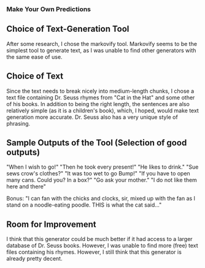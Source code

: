 ### Make Your Own Predictions

## Choice of Text-Generation Tool
After some research, I chose the markovify tool. Markovify seems to be the simplest tool to generate text, as I was unable to find other generators with the same ease of use.  

## Choice of Text
Since the text needs to break nicely into medium-length chunks, I chose a text file containing Dr. Seuss rhymes from "Cat in the Hat" and some other of his books. In addition to being the right length, the sentences are also relatively simple (as it is a children's book), which, I hoped, would make text generation more accurate. Dr. Seuss also has a very unique style of phrasing.  

## Sample Outputs of the Tool (Selection of good outputs)
"When I wish to go!"
"Then he took every present!"
"He likes to drink."
"Sue sews crow's clothes?"
"It was too wet to go Bump!"
"If you have to open many cans. Could you? In a box?"
"Go ask your mother."
"I do not like them here and there"

Bonus: "I can fan with the chicks and clocks, sir, mixed up with the fan as I stand on a noodle-eating poodle. THIS is what the cat said..."  


## Room for Improvement
I think that this generator could be much better if it had access to a larger database of Dr. Seuss books. However, I was unable to find more (free) text files containing his rhymes. However, I still think that this generator is already pretty decent.